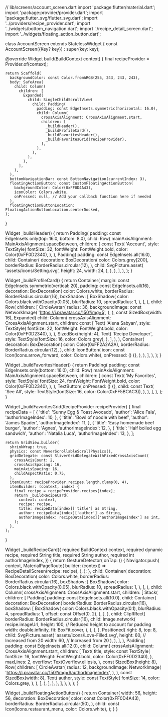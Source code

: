 // lib/screens/account_screen.dart
import 'package:flutter/material.dart';
import 'package:provider/provider.dart';
import 'package:flutter_svg/flutter_svg.dart';
import '../providers/recipe_provider.dart';
import '../widgets/bottom_navigation.dart';
import './recipe_detail_screen.dart';
import '../widgets/floating_action_button.dart';

class AccountScreen extends StatelessWidget {
  const AccountScreen({Key? key}) : super(key: key);

  @override
  Widget build(BuildContext context) {
    final recipeProvider = Provider.of<RecipeProvider>(context);

    return Scaffold(
      backgroundColor: const Color.fromARGB(255, 243, 243, 243),
      body: SafeArea(
        child: Column(
          children: [
            Expanded(
              child: SingleChildScrollView(
                child: Padding(
                  padding: const EdgeInsets.symmetric(horizontal: 16.0),
                  child: Column(
                    crossAxisAlignment: CrossAxisAlignment.start,
                    children: [
                      _buildHeader(),
                      _buildProfileCard(),
                      _buildFavoritesHeader(),
                      _buildFavoritesGrid(recipeProvider),
                    ],
                  ),
                ),
              ),
            ),
          ],
        ),
      ),
      bottomNavigationBar: const BottomNavigation(currentIndex: 3),
      floatingActionButton: const CustomFloatingActionButton(
        backgroundColor: Color(0xFF0D4A43),
        iconColor: Colors.white,
        onPressed: null, // Add your callback function here if needed
      ),
      floatingActionButtonLocation: FloatingActionButtonLocation.centerDocked,
    );
  }

  Widget _buildHeader() {
    return Padding(
      padding: const EdgeInsets.only(top: 16.0, bottom: 8.0),
      child: Row(
        mainAxisAlignment: MainAxisAlignment.spaceBetween,
        children: [
          const Text(
            'Account',
            style: TextStyle(
              fontSize: 32,
              fontWeight: FontWeight.bold,
              color: Color(0xFF0D2340),
            ),
          ),
          Padding(
            padding: const EdgeInsets.all(16.0),
            child: Container(
              decoration: BoxDecoration(
                color: Colors.grey[200],
                borderRadius: BorderRadius.circular(12),
              ),
              child: SvgPicture.asset(
                'assets/icons/Setting.svg',
                height: 24,
                width: 24,
              ),
            ),
          ),
        ],
      ),
    );
  }

  Widget _buildProfileCard() {
    return Container(
      margin: const EdgeInsets.symmetric(vertical: 20),
      padding: const EdgeInsets.all(16),
      decoration: BoxDecoration(
        color: Colors.white,
        borderRadius: BorderRadius.circular(16),
        boxShadow: [
          BoxShadow(
            color: Colors.black.withOpacity(0.05),
            blurRadius: 10,
            spreadRadius: 1,
          ),
        ],
      ),
      child: Row(
        children: [
          CircleAvatar(
            radius: 36,
            backgroundImage: const NetworkImage(
              'https://i.pravatar.cc/150?img=5',
            ),
          ),
          const SizedBox(width: 16),
          Expanded(
            child: Column(
              crossAxisAlignment: CrossAxisAlignment.start,
              children: const [
                Text(
                  'Alena Sabyan',
                  style: TextStyle(
                    fontSize: 22,
                    fontWeight: FontWeight.bold,
                    color: Color(0xFF0D2340),
                  ),
                ),
                SizedBox(height: 4),
                Text(
                  'Recipe Developer',
                  style: TextStyle(fontSize: 16, color: Colors.grey),
                ),
              ],
            ),
          ),
          Container(
            decoration: BoxDecoration(
              color: Color(0xFF2A2A2A),
              borderRadius: BorderRadius.circular(12),
            ),
            child: IconButton(
              icon: const Icon(Icons.arrow_forward, color: Colors.white),
              onPressed: () {},
            ),
          ),
        ],
      ),
    );
  }

  Widget _buildFavoritesHeader() {
    return Padding(
      padding: const EdgeInsets.only(bottom: 16.0),
      child: Row(
        mainAxisAlignment: MainAxisAlignment.spaceBetween,
        children: [
          const Text(
            'My Favorites',
            style: TextStyle(
              fontSize: 24,
              fontWeight: FontWeight.bold,
              color: Color(0xFF0D2340),
            ),
          ),
          TextButton(
            onPressed: () {},
            child: const Text(
              'See All',
              style: TextStyle(fontSize: 16, color: Color(0xFF5BCAC3)),
            ),
          ),
        ],
      ),
    );
  }

  Widget _buildFavoritesGrid(RecipeProvider recipeProvider) {
    final recipeData = [
      {
        'title': 'Sunny Egg & Toast Avocado',
        'author': 'Alice Fala',
        'authorImageIndex': 10,
      },
      {
        'title': 'Bowl of noodle with beef',
        'author': 'James Spader',
        'authorImageIndex': 11,
      },
      {
        'title': 'Easy homemade beef burger',
        'author': 'Agnes',
        'authorImageIndex': 12,
      },
      {
        'title': 'Half boiled egg sandwich',
        'author': 'Natalia Luca',
        'authorImageIndex': 13,
      },
    ];

    return GridView.builder(
      shrinkWrap: true,
      physics: const NeverScrollableScrollPhysics(),
      gridDelegate: const SliverGridDelegateWithFixedCrossAxisCount(
        crossAxisCount: 2,
        crossAxisSpacing: 16,
        mainAxisSpacing: 16,
        childAspectRatio: 0.75,
      ),
      itemCount: recipeProvider.recipes.length.clamp(0, 4),
      itemBuilder: (context, index) {
        final recipe = recipeProvider.recipes[index];
        return _buildRecipeCard(
          context: context,
          recipe: recipe,
          title: recipeData[index]['title'] as String,
          author: recipeData[index]['author'] as String,
          authorImageIndex: recipeData[index]['authorImageIndex'] as int,
        );
      },
    );
  }

  Widget _buildRecipeCard({
    required BuildContext context,
    required dynamic recipe,
    required String title,
    required String author,
    required int authorImageIndex,
  }) {
    return GestureDetector(
      onTap: () {
        Navigator.push(
          context,
          MaterialPageRoute(
            builder: (context) => RecipeDetailScreen(recipe: recipe),
          ),
        );
      },
      child: Container(
        decoration: BoxDecoration(
          color: Colors.white,
          borderRadius: BorderRadius.circular(16),
          boxShadow: [
            BoxShadow(
              color: Colors.black.withOpacity(0.05),
              blurRadius: 10,
              spreadRadius: 1,
            ),
          ],
        ),
        child: Column(
          crossAxisAlignment: CrossAxisAlignment.start,
          children: [
            Stack(
              children: [
                Padding(
                  padding: const EdgeInsets.all(10.0),
                  child: Container(
                    decoration: BoxDecoration(
                      borderRadius: BorderRadius.circular(16),
                      boxShadow: [
                        BoxShadow(
                          color: Colors.black.withOpacity(0.1),
                          blurRadius: 4,
                          spreadRadius: 1,
                          offset: const Offset(0, 2),
                        ),
                      ],
                    ),
                    child: ClipRRect(
                      borderRadius: BorderRadius.circular(16),
                      child: Image.network(
                        recipe.imageUrl,
                        height: 100, // Reduced height to account for padding
                        width: double.infinity,
                        fit: BoxFit.cover,
                      ),
                    ),
                  ),
                ),
                Positioned(
                  right: 8,
                  top: 8,
                  child: SvgPicture.asset(
                    'assets/icons/Love-Filled.svg',
                    height: 60, // Increased from 20
                    width: 60, // Increased from 20
                  ),
                ),
              ],
            ),
            Padding(
              padding: const EdgeInsets.all(12.0),
              child: Column(
                crossAxisAlignment: CrossAxisAlignment.start,
                children: [
                  Text(
                    title,
                    style: const TextStyle(
                      fontSize: 16,
                      fontWeight: FontWeight.bold,
                      color: Color(0xFF0D2340),
                    ),
                    maxLines: 2,
                    overflow: TextOverflow.ellipsis,
                  ),
                  const SizedBox(height: 8),
                  Row(
                    children: [
                      CircleAvatar(
                        radius: 12,
                        backgroundImage: NetworkImage(
                          'https://i.pravatar.cc/150?img=$authorImageIndex',
                        ),
                      ),
                      const SizedBox(width: 8),
                      Text(
                        author,
                        style: const TextStyle(
                          fontSize: 14,
                          color: Colors.grey,
                        ),
                      ),
                    ],
                  ),
                ],
              ),
            ),
          ],
        ),
      ),
    );
  }

  Widget _buildFloatingActionButton() {
    return Container(
      width: 56,
      height: 56,
      decoration: BoxDecoration(
        color: const Color(0xFF0D4A43),
        borderRadius: BorderRadius.circular(50),
      ),
      child: const Icon(Icons.restaurant_menu, color: Colors.white),
    );
  }
}
